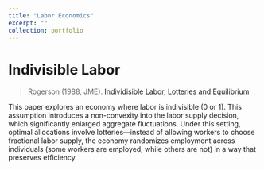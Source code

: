 ```yaml
---
title: "Labor Economics"
excerpt: ""
collection: portfolio
---
```


# Indivisible Labor

> Rogerson (1988, JME). [Individisible Labor, Lotteries and Equilibrium](https://doi.org/10.1016/0304-3932(88)90042-6)

This paper explores an economy where labor is indivisible (0 or 1). This assumption introduces a non-convexity into the labor supply decision, which significantly enlarged aggregate fluctuations. Under this setting, optimal allocations involve lotteries—instead of allowing workers to choose fractional labor supply, the economy randomizes employment across individuals (some workers are employed, while others are not) in a way that preserves efficiency.
